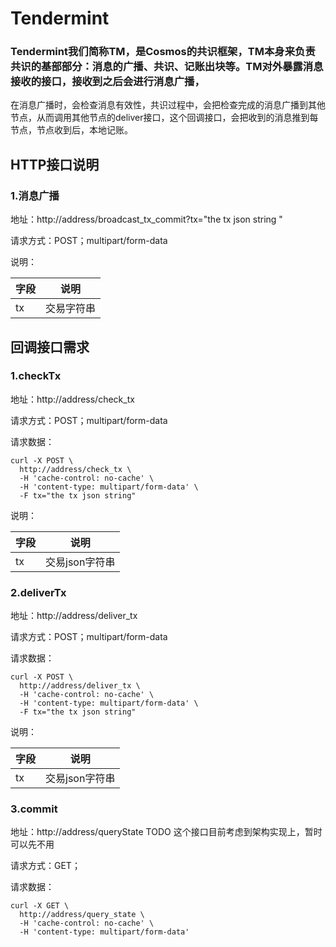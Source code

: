 # Tendermint
### Tendermint我们简称TM，是Cosmos的共识框架，TM本身来负责共识的基部部分：消息的广播、共识、记账出块等。TM对外暴露消息接收的接口，接收到之后会进行消息广播，
在消息广播时，会检查消息有效性，共识过程中，会把检查完成的消息广播到其他节点，从而调用其他节点的deliver接口，这个回调接口，会把收到的消息推到每节点，节点收到后，本地记账。
## HTTP接口说明
### 1.消息广播
地址：http://address/broadcast_tx_commit?tx="the tx json string "

请求方式：POST；multipart/form-data

说明：

| 字段 | 说明 |
|-----|------|
| tx | 交易字符串 |


##  回调接口需求
### 1.checkTx
地址：http://address/check_tx

请求方式：POST；multipart/form-data

请求数据：  
```
curl -X POST \
  http://address/check_tx \
  -H 'cache-control: no-cache' \
  -H 'content-type: multipart/form-data' \
  -F tx="the tx json string"
```

说明：

| 字段 | 说明 |
|-----|------|
| tx | 交易json字符串 |


### 2.deliverTx
地址：http://address/deliver_tx

请求方式：POST；multipart/form-data

请求数据：
```
curl -X POST \
  http://address/deliver_tx \
  -H 'cache-control: no-cache' \
  -H 'content-type: multipart/form-data' \
  -F tx="the tx json string"
```

说明：

| 字段 | 说明 |
|-----|------|
| tx | 交易json字符串 |

### 3.commit
地址：http://address/queryState TODO 这个接口目前考虑到架构实现上，暂时可以先不用

请求方式：GET；

请求数据：
```
curl -X GET \
  http://address/query_state \
  -H 'cache-control: no-cache' \
  -H 'content-type: multipart/form-data'
```

